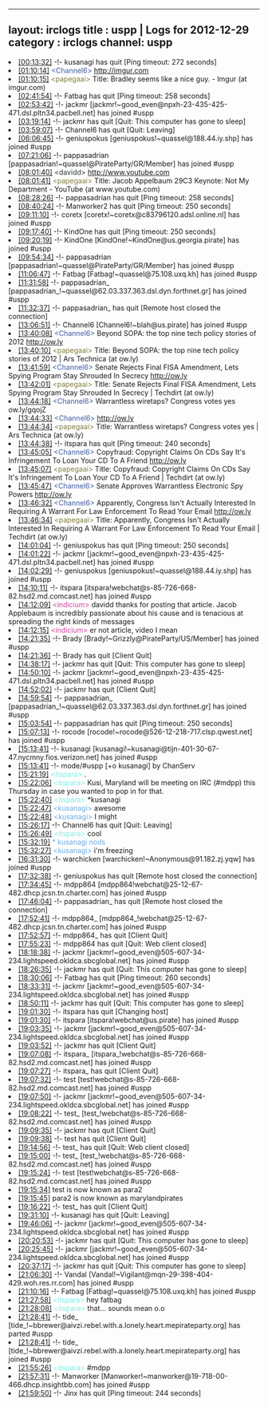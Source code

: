 
---
layout: irclogs
title : uspp | Logs for 2012-12-29
category : irclogs
channel: uspp
---
<li class="logitem"><a href="#00:13:32" name="00:13:32" class="time">[00:13:32]</a> -!- <span class="quit">kusanagi</span> has quit [Ping timeout: 272 seconds] </li>
<li class="logitem"><a href="#01:10:14" name="01:10:14" class="time">[01:10:14]</a> <span class="person" style="color:#3d5ba0">&lt;Channel6&gt;</span> <a href="http://imgur.com/gallery/GN5bh" target="_blank">http://imgur.com</a> </li>
<li class="logitem"><a href="#01:10:15" name="01:10:15" class="time">[01:10:15]</a> <span class="person" style="color:#817e41">&lt;papegaai&gt;</span> Title: Bradley seems like a nice guy. - Imgur (at imgur.com) </li>
<li class="logitem"><a href="#02:41:54" name="02:41:54" class="time">[02:41:54]</a> -!- <span class="quit">Fatbag</span> has quit [Ping timeout: 258 seconds] </li>
<li class="logitem"><a href="#02:53:42" name="02:53:42" class="time">[02:53:42]</a> -!- <span class="join">jackmr</span> [jackmr!~good_even@npxh-23-435-425-471.dsl.pltn34.pacbell.net] has joined #uspp </li>
<li class="logitem"><a href="#03:19:14" name="03:19:14" class="time">[03:19:14]</a> -!- <span class="quit">jackmr</span> has quit [Quit: This computer has gone to sleep] </li>
<li class="logitem"><a href="#03:59:07" name="03:59:07" class="time">[03:59:07]</a> -!- <span class="quit">Channel6</span> has quit [Quit: Leaving] </li>
<li class="logitem"><a href="#06:06:45" name="06:06:45" class="time">[06:06:45]</a> -!- <span class="join">geniuspokus</span> [geniuspokus!~quassel@188.44.iy.shp] has joined #uspp </li>
<li class="logitem"><a href="#07:21:06" name="07:21:06" class="time">[07:21:06]</a> -!- <span class="join">pappasadrian</span> [pappasadrian!~quassel@PirateParty/GR/Member] has joined #uspp </li>
<li class="logitem"><a href="#08:01:40" name="08:01:40" class="time">[08:01:40]</a> <span class="person" style="color:#2d3f2f">&lt;davidd&gt;</span> <a href="http://www.youtube.com/watch?v=QNsePZj_Yks&amp;feature=share&amp;list=FLglZ5lXxOpxFF281h6WBj3g" target="_blank">http://www.youtube.com</a> </li>
<li class="logitem"><a href="#08:01:41" name="08:01:41" class="time">[08:01:41]</a> <span class="person" style="color:#817e41">&lt;papegaai&gt;</span> Title: Jacob Appelbaum 29C3 Keynote: Not My Department - YouTube (at www.youtube.com) </li>
<li class="logitem"><a href="#08:28:26" name="08:28:26" class="time">[08:28:26]</a> -!- <span class="quit">pappasadrian</span> has quit [Ping timeout: 258 seconds] </li>
<li class="logitem"><a href="#08:40:24" name="08:40:24" class="time">[08:40:24]</a> -!- <span class="quit">Manworker2</span> has quit [Ping timeout: 250 seconds] </li>
<li class="logitem"><a href="#09:11:10" name="09:11:10" class="time">[09:11:10]</a> -!- <span class="join">coretx</span> [coretx!~coretx@c83796120.adsl.online.nl] has joined #uspp </li>
<li class="logitem"><a href="#09:17:40" name="09:17:40" class="time">[09:17:40]</a> -!- <span class="quit">KindOne</span> has quit [Ping timeout: 250 seconds] </li>
<li class="logitem"><a href="#09:20:19" name="09:20:19" class="time">[09:20:19]</a> -!- <span class="join">KindOne</span> [KindOne!~KindOne@us.georgia.pirate] has joined #uspp </li>
<li class="logitem"><a href="#09:54:34" name="09:54:34" class="time">[09:54:34]</a> -!- <span class="join">pappasadrian</span> [pappasadrian!~quassel@PirateParty/GR/Member] has joined #uspp </li>
<li class="logitem"><a href="#11:06:47" name="11:06:47" class="time">[11:06:47]</a> -!- <span class="join">Fatbag</span> [Fatbag!~quassel@75.108.uxq.kh] has joined #uspp </li>
<li class="logitem"><a href="#11:31:58" name="11:31:58" class="time">[11:31:58]</a> -!- <span class="join">pappasadrian_</span> [pappasadrian_!~quassel@62.03.337.363.dsl.dyn.forthnet.gr] has joined #uspp </li>
<li class="logitem"><a href="#11:32:37" name="11:32:37" class="time">[11:32:37]</a> -!- <span class="quit">pappasadrian_</span> has quit [Remote host closed the connection] </li>
<li class="logitem"><a href="#13:06:51" name="13:06:51" class="time">[13:06:51]</a> -!- <span class="join">Channel6</span> [Channel6!~blah@us.pirate] has joined #uspp </li>
<li class="logitem"><a href="#13:40:08" name="13:40:08" class="time">[13:40:08]</a> <span class="person" style="color:#3d5ba0">&lt;Channel6&gt;</span> Beyond SOPA: the top nine tech policy stories of 2012 <a href="http://ow.ly/gqobQ" target="_blank">http://ow.ly</a> </li>
<li class="logitem"><a href="#13:40:10" name="13:40:10" class="time">[13:40:10]</a> <span class="person" style="color:#817e41">&lt;papegaai&gt;</span> Title: Beyond SOPA: the top nine tech policy stories of 2012 | Ars Technica (at ow.ly) </li>
<li class="logitem"><a href="#13:41:59" name="13:41:59" class="time">[13:41:59]</a> <span class="person" style="color:#3d5ba0">&lt;Channel6&gt;</span> Senate Rejects Final FISA Amendment, Lets Spying Program Stay Shrouded In Secrecy <a href="http://ow.ly/gqogD" target="_blank">http://ow.ly</a> </li>
<li class="logitem"><a href="#13:42:01" name="13:42:01" class="time">[13:42:01]</a> <span class="person" style="color:#817e41">&lt;papegaai&gt;</span> Title: Senate Rejects Final FISA Amendment, Lets Spying Program Stay Shrouded In Secrecy | Techdirt (at ow.ly) </li>
<li class="logitem"><a href="#13:44:18" name="13:44:18" class="time">[13:44:18]</a> <span class="person" style="color:#3d5ba0">&lt;Channel6&gt;</span> Warrantless wiretaps? Congress votes yes ow.ly/gqojZ </li>
<li class="logitem"><a href="#13:44:33" name="13:44:33" class="time">[13:44:33]</a> <span class="person" style="color:#3d5ba0">&lt;Channel6&gt;</span> <a href="http://ow.ly/gqojZ" target="_blank">http://ow.ly</a> </li>
<li class="logitem"><a href="#13:44:34" name="13:44:34" class="time">[13:44:34]</a> <span class="person" style="color:#817e41">&lt;papegaai&gt;</span> Title: Warrantless wiretaps? Congress votes yes | Ars Technica (at ow.ly) </li>
<li class="logitem"><a href="#13:44:38" name="13:44:38" class="time">[13:44:38]</a> -!- <span class="quit">itspara</span> has quit [Ping timeout: 240 seconds] </li>
<li class="logitem"><a href="#13:45:05" name="13:45:05" class="time">[13:45:05]</a> <span class="person" style="color:#3d5ba0">&lt;Channel6&gt;</span> Copyfraud: Copyright Claims On CDs Say It's Infringement To Loan Your CD To A Friend <a href="http://ow.ly/gqomA" target="_blank">http://ow.ly</a> </li>
<li class="logitem"><a href="#13:45:07" name="13:45:07" class="time">[13:45:07]</a> <span class="person" style="color:#817e41">&lt;papegaai&gt;</span> Title: Copyfraud: Copyright Claims On CDs Say It's Infringement To Loan Your CD To A Friend | Techdirt (at ow.ly) </li>
<li class="logitem"><a href="#13:45:47" name="13:45:47" class="time">[13:45:47]</a> <span class="person" style="color:#3d5ba0">&lt;Channel6&gt;</span> Senate Approves Warrantless Electronic Spy Powers <a href="http://ow.ly/gqooE" target="_blank">http://ow.ly</a> </li>
<li class="logitem"><a href="#13:46:32" name="13:46:32" class="time">[13:46:32]</a> <span class="person" style="color:#3d5ba0">&lt;Channel6&gt;</span> Apparently, Congress Isn't Actually Interested In Requiring A Warrant For Law Enforcement To Read Your Email <a href="http://ow.ly/gqoqF" target="_blank">http://ow.ly</a> </li>
<li class="logitem"><a href="#13:46:34" name="13:46:34" class="time">[13:46:34]</a> <span class="person" style="color:#817e41">&lt;papegaai&gt;</span> Title: Apparently, Congress Isn't Actually Interested In Requiring A Warrant For Law Enforcement To Read Your Email | Techdirt (at ow.ly) </li>
<li class="logitem"><a href="#14:01:04" name="14:01:04" class="time">[14:01:04]</a> -!- <span class="quit">geniuspokus</span> has quit [Ping timeout: 250 seconds] </li>
<li class="logitem"><a href="#14:01:22" name="14:01:22" class="time">[14:01:22]</a> -!- <span class="join">jackmr</span> [jackmr!~good_even@npxh-23-435-425-471.dsl.pltn34.pacbell.net] has joined #uspp </li>
<li class="logitem"><a href="#14:02:29" name="14:02:29" class="time">[14:02:29]</a> -!- <span class="join">geniuspokus</span> [geniuspokus!~quassel@188.44.iy.shp] has joined #uspp </li>
<li class="logitem"><a href="#14:10:11" name="14:10:11" class="time">[14:10:11]</a> -!- <span class="join">itspara</span> [itspara!webchat@s-85-726-668-82.hsd2.md.comcast.net] has joined #uspp </li>
<li class="logitem"><a href="#14:12:09" name="14:12:09" class="time">[14:12:09]</a> <span class="person" style="color:#ce429e">&lt;indicium&gt;</span> davidd thanks for posting that article.  Jacob Applebaum is incredibly passionate about his cause and is tenacious at spreading the right kinds of messages </li>
<li class="logitem"><a href="#14:12:15" name="14:12:15" class="time">[14:12:15]</a> <span class="person" style="color:#ce429e">&lt;indicium&gt;</span> er not article, video I mean </li>
<li class="logitem"><a href="#14:21:35" name="14:21:35" class="time">[14:21:35]</a> -!- <span class="join">Brady</span> [Brady!~Grizzly@PirateParty/US/Member] has joined #uspp </li>
<li class="logitem"><a href="#14:21:36" name="14:21:36" class="time">[14:21:36]</a> -!- <span class="quit">Brady</span> has quit [Client Quit] </li>
<li class="logitem"><a href="#14:38:17" name="14:38:17" class="time">[14:38:17]</a> -!- <span class="quit">jackmr</span> has quit [Quit: This computer has gone to sleep] </li>
<li class="logitem"><a href="#14:50:10" name="14:50:10" class="time">[14:50:10]</a> -!- <span class="join">jackmr</span> [jackmr!~good_even@npxh-23-435-425-471.dsl.pltn34.pacbell.net] has joined #uspp </li>
<li class="logitem"><a href="#14:52:02" name="14:52:02" class="time">[14:52:02]</a> -!- <span class="quit">jackmr</span> has quit [Client Quit] </li>
<li class="logitem"><a href="#14:59:54" name="14:59:54" class="time">[14:59:54]</a> -!- <span class="join">pappasadrian_</span> [pappasadrian_!~quassel@62.03.337.363.dsl.dyn.forthnet.gr] has joined #uspp </li>
<li class="logitem"><a href="#15:03:54" name="15:03:54" class="time">[15:03:54]</a> -!- <span class="quit">pappasadrian</span> has quit [Ping timeout: 250 seconds] </li>
<li class="logitem"><a href="#15:07:13" name="15:07:13" class="time">[15:07:13]</a> -!- <span class="join">rocode</span> [rocode!~rocode@526-12-218-717.clsp.qwest.net] has joined #uspp </li>
<li class="logitem"><a href="#15:13:41" name="15:13:41" class="time">[15:13:41]</a> -!- <span class="join">kusanagi</span> [kusanagi!~kusanagi@tijn-401-30-67-47.nycmny.fios.verizon.net] has joined #uspp </li>
<li class="logitem"><a href="#15:13:41" name="15:13:41" class="time">[15:13:41]</a> -!- mode/<span class="mode">#uspp</span> [+o kusanagi] by ChanServ </li>
<li class="logitem"><a href="#15:21:19" name="15:21:19" class="time">[15:21:19]</a> <span class="person" style="color:#7deee6">&lt;itspara&gt;</span> . </li>
<li class="logitem"><a href="#15:22:06" name="15:22:06" class="time">[15:22:06]</a> <span class="person" style="color:#7deee6">&lt;itspara&gt;</span> Kusi, Maryland will be meeting on IRC (#mdpp) this Thursday in case you wanted to pop in for that.  </li>
<li class="logitem"><a href="#15:22:40" name="15:22:40" class="time">[15:22:40]</a> <span class="person" style="color:#7deee6">&lt;itspara&gt;</span> *kusanagi </li>
<li class="logitem"><a href="#15:22:47" name="15:22:47" class="time">[15:22:47]</a> <span class="person" style="color:#6aace3">&lt;kusanagi&gt;</span> awesome </li>
<li class="logitem"><a href="#15:22:48" name="15:22:48" class="time">[15:22:48]</a> <span class="person" style="color:#6aace3">&lt;kusanagi&gt;</span> I might </li>
<li class="logitem"><a href="#15:26:17" name="15:26:17" class="time">[15:26:17]</a> -!- <span class="quit">Channel6</span> has quit [Quit: Leaving] </li>
<li class="logitem"><a href="#15:26:49" name="15:26:49" class="time">[15:26:49]</a> <span class="person" style="color:#7deee6">&lt;itspara&gt;</span> cool </li>
<li class="logitem"><a href="#15:32:19" name="15:32:19" class="time">[15:32:19]</a> <span class="person" style="color:#6aace3">* kusanagi nods</span> </li>
<li class="logitem"><a href="#15:32:27" name="15:32:27" class="time">[15:32:27]</a> <span class="person" style="color:#6aace3">&lt;kusanagi&gt;</span> i'm freezing </li>
<li class="logitem"><a href="#16:31:30" name="16:31:30" class="time">[16:31:30]</a> -!- <span class="join">warchicken</span> [warchicken!~Anonymous@91.182.zj.yqw] has joined #uspp </li>
<li class="logitem"><a href="#17:32:38" name="17:32:38" class="time">[17:32:38]</a> -!- <span class="quit">geniuspokus</span> has quit [Remote host closed the connection] </li>
<li class="logitem"><a href="#17:34:45" name="17:34:45" class="time">[17:34:45]</a> -!- <span class="join">mdpp864</span> [mdpp864!webchat@25-12-67-482.dhcp.jcsn.tn.charter.com] has joined #uspp </li>
<li class="logitem"><a href="#17:46:04" name="17:46:04" class="time">[17:46:04]</a> -!- <span class="quit">pappasadrian_</span> has quit [Remote host closed the connection] </li>
<li class="logitem"><a href="#17:52:41" name="17:52:41" class="time">[17:52:41]</a> -!- <span class="join">mdpp864_</span> [mdpp864_!webchat@25-12-67-482.dhcp.jcsn.tn.charter.com] has joined #uspp </li>
<li class="logitem"><a href="#17:52:57" name="17:52:57" class="time">[17:52:57]</a> -!- <span class="quit">mdpp864_</span> has quit [Client Quit] </li>
<li class="logitem"><a href="#17:55:23" name="17:55:23" class="time">[17:55:23]</a> -!- <span class="quit">mdpp864</span> has quit [Quit: Web client closed] </li>
<li class="logitem"><a href="#18:18:38" name="18:18:38" class="time">[18:18:38]</a> -!- <span class="join">jackmr</span> [jackmr!~good_even@505-607-34-234.lightspeed.okldca.sbcglobal.net] has joined #uspp </li>
<li class="logitem"><a href="#18:26:35" name="18:26:35" class="time">[18:26:35]</a> -!- <span class="quit">jackmr</span> has quit [Quit: This computer has gone to sleep] </li>
<li class="logitem"><a href="#18:30:06" name="18:30:06" class="time">[18:30:06]</a> -!- <span class="quit">Fatbag</span> has quit [Ping timeout: 260 seconds] </li>
<li class="logitem"><a href="#18:33:31" name="18:33:31" class="time">[18:33:31]</a> -!- <span class="join">jackmr</span> [jackmr!~good_even@505-607-34-234.lightspeed.okldca.sbcglobal.net] has joined #uspp </li>
<li class="logitem"><a href="#18:50:11" name="18:50:11" class="time">[18:50:11]</a> -!- <span class="quit">jackmr</span> has quit [Quit: This computer has gone to sleep] </li>
<li class="logitem"><a href="#19:01:30" name="19:01:30" class="time">[19:01:30]</a> -!- <span class="quit">itspara</span> has quit [Changing host] </li>
<li class="logitem"><a href="#19:01:30" name="19:01:30" class="time">[19:01:30]</a> -!- <span class="join">itspara</span> [itspara!webchat@us.pirate] has joined #uspp </li>
<li class="logitem"><a href="#19:03:35" name="19:03:35" class="time">[19:03:35]</a> -!- <span class="join">jackmr</span> [jackmr!~good_even@505-607-34-234.lightspeed.okldca.sbcglobal.net] has joined #uspp </li>
<li class="logitem"><a href="#19:03:52" name="19:03:52" class="time">[19:03:52]</a> -!- <span class="quit">jackmr</span> has quit [Client Quit] </li>
<li class="logitem"><a href="#19:07:08" name="19:07:08" class="time">[19:07:08]</a> -!- <span class="join">itspara_</span> [itspara_!webchat@s-85-726-668-82.hsd2.md.comcast.net] has joined #uspp </li>
<li class="logitem"><a href="#19:07:27" name="19:07:27" class="time">[19:07:27]</a> -!- <span class="quit">itspara_</span> has quit [Client Quit] </li>
<li class="logitem"><a href="#19:07:32" name="19:07:32" class="time">[19:07:32]</a> -!- <span class="join">test</span> [test!webchat@s-85-726-668-82.hsd2.md.comcast.net] has joined #uspp </li>
<li class="logitem"><a href="#19:07:50" name="19:07:50" class="time">[19:07:50]</a> -!- <span class="join">jackmr</span> [jackmr!~good_even@505-607-34-234.lightspeed.okldca.sbcglobal.net] has joined #uspp </li>
<li class="logitem"><a href="#19:08:22" name="19:08:22" class="time">[19:08:22]</a> -!- <span class="join">test_</span> [test_!webchat@s-85-726-668-82.hsd2.md.comcast.net] has joined #uspp </li>
<li class="logitem"><a href="#19:09:35" name="19:09:35" class="time">[19:09:35]</a> -!- <span class="quit">jackmr</span> has quit [Client Quit] </li>
<li class="logitem"><a href="#19:09:38" name="19:09:38" class="time">[19:09:38]</a> -!- <span class="quit">test</span> has quit [Client Quit] </li>
<li class="logitem"><a href="#19:14:56" name="19:14:56" class="time">[19:14:56]</a> -!- <span class="quit">test_</span> has quit [Quit: Web client closed] </li>
<li class="logitem"><a href="#19:15:00" name="19:15:00" class="time">[19:15:00]</a> -!- <span class="join">test_</span> [test_!webchat@s-85-726-668-82.hsd2.md.comcast.net] has joined #uspp </li>
<li class="logitem"><a href="#19:15:24" name="19:15:24" class="time">[19:15:24]</a> -!- <span class="join">test</span> [test!webchat@s-85-726-668-82.hsd2.md.comcast.net] has joined #uspp </li>
<li class="logitem"><a href="#19:15:34" name="19:15:34" class="time">[19:15:34]</a> <span class="nick">test</span> is now known as <span class="nick">para2</span> </li>
<li class="logitem"><a href="#19:15:45" name="19:15:45" class="time">[19:15:45]</a> <span class="nick">para2</span> is now known as <span class="nick">marylandpirates</span> </li>
<li class="logitem"><a href="#19:16:22" name="19:16:22" class="time">[19:16:22]</a> -!- <span class="quit">test_</span> has quit [Client Quit] </li>
<li class="logitem"><a href="#19:31:10" name="19:31:10" class="time">[19:31:10]</a> -!- <span class="quit">kusanagi</span> has quit [Quit: Leaving] </li>
<li class="logitem"><a href="#19:46:06" name="19:46:06" class="time">[19:46:06]</a> -!- <span class="join">jackmr</span> [jackmr!~good_even@505-607-34-234.lightspeed.okldca.sbcglobal.net] has joined #uspp </li>
<li class="logitem"><a href="#20:20:53" name="20:20:53" class="time">[20:20:53]</a> -!- <span class="quit">jackmr</span> has quit [Quit: This computer has gone to sleep] </li>
<li class="logitem"><a href="#20:25:45" name="20:25:45" class="time">[20:25:45]</a> -!- <span class="join">jackmr</span> [jackmr!~good_even@505-607-34-234.lightspeed.okldca.sbcglobal.net] has joined #uspp </li>
<li class="logitem"><a href="#20:37:17" name="20:37:17" class="time">[20:37:17]</a> -!- <span class="quit">jackmr</span> has quit [Quit: This computer has gone to sleep] </li>
<li class="logitem"><a href="#21:06:30" name="21:06:30" class="time">[21:06:30]</a> -!- <span class="join">Vandal</span> [Vandal!~Vigilant@mqn-29-398-404-429.woh.res.rr.com] has joined #uspp </li>
<li class="logitem"><a href="#21:10:16" name="21:10:16" class="time">[21:10:16]</a> -!- <span class="join">Fatbag</span> [Fatbag!~quassel@75.108.uxq.kh] has joined #uspp </li>
<li class="logitem"><a href="#21:27:58" name="21:27:58" class="time">[21:27:58]</a> <span class="person" style="color:#7deee6">&lt;itspara&gt;</span> hey fatbag </li>
<li class="logitem"><a href="#21:28:08" name="21:28:08" class="time">[21:28:08]</a> <span class="person" style="color:#7deee6">&lt;itspara&gt;</span> that... sounds mean o.o </li>
<li class="logitem"><a href="#21:28:41" name="21:28:41" class="time">[21:28:41]</a> -!- <span class="part">tide_</span> [tide_!~bbrewer@aivzi.rebel.with.a.lonely.heart.mepirateparty.org] has parted #uspp </li>
<li class="logitem"><a href="#21:28:41" name="21:28:41" class="time">[21:28:41]</a> -!- <span class="join">tide_</span> [tide_!~bbrewer@aivzi.rebel.with.a.lonely.heart.mepirateparty.org] has joined #uspp </li>
<li class="logitem"><a href="#21:55:26" name="21:55:26" class="time">[21:55:26]</a> <span class="person" style="color:#7deee6">&lt;itspara&gt;</span> #mdpp </li>
<li class="logitem"><a href="#21:57:31" name="21:57:31" class="time">[21:57:31]</a> -!- <span class="join">Manworker</span> [Manworker!~manworker@19-718-00-466.dhcp.insightbb.com] has joined #uspp </li>
<li class="logitem"><a href="#21:59:50" name="21:59:50" class="time">[21:59:50]</a> -!- <span class="quit">Jinx</span> has quit [Ping timeout: 244 seconds] </li>


